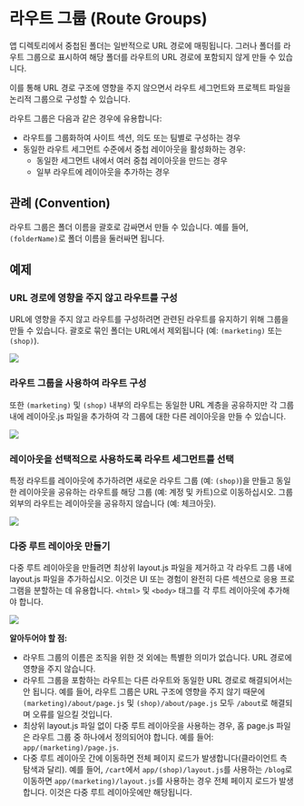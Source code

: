 # 라우트 그룹 (Route Groups)

앱 디렉토리에서 중첩된 폴더는 일반적으로 URL 경로에 매핑됩니다. 그러나 폴더를 라우트 그룹으로 표시하여 해당 폴더를 라우트의 URL 경로에 포함되지 않게 만들 수 있습니다.

이를 통해 URL 경로 구조에 영향을 주지 않으면서 라우트 세그먼트와 프로젝트 파일을 논리적 그룹으로 구성할 수 있습니다.

라우트 그룹은 다음과 같은 경우에 유용합니다:

-   라우트를 그룹화하여 사이트 섹션, 의도 또는 팀별로 구성하는 경우
-   동일한 라우트 세그먼트 수준에서 중첩 레이아웃을 활성화하는 경우:
    -   동일한 세그먼트 내에서 여러 중첩 레이아웃을 만드는 경우
    -   일부 라우트에 레이아웃을 추가하는 경우

## 관례 (Convention)

라우트 그룹은 폴더 이름을 괄호로 감싸면서 만들 수 있습니다. 예를 들어, `(folderName)`로 폴더 이름을 둘러싸면 됩니다.

## 예제

### URL 경로에 영향을 주지 않고 라우트를 구성

URL에 영향을 주지 않고 라우트를 구성하려면 관련된 라우트를 유지하기 위해 그룹을 만들 수 있습니다. 괄호로 묶인 폴더는 URL에서 제외됩니다 (예: `(marketing)` 또는 `(shop)`).

<img src="https://nextjs.org/_next/image?url=%2Fdocs%2Fdark%2Froute-group-organisation.png&w=1920&q=75&dpl=dpl_7BkWDo7mdHcTgofJHZepbwoFbyUx">

### 라우트 그룹을 사용하여 라우트 구성

또한 `(marketing)` 및 `(shop)` 내부의 라우트는 동일한 URL 계층을 공유하지만 각 그룹 내에 레이아웃.js 파일을 추가하여 각 그룹에 대한 다른 레이아웃을 만들 수 있습니다.

<img src="https://nextjs.org/_next/image?url=%2Fdocs%2Fdark%2Froute-group-multiple-layouts.png&w=1920&q=75&dpl=dpl_7BkWDo7mdHcTgofJHZepbwoFbyUx">

### 레이아웃을 선택적으로 사용하도록 라우트 세그먼트를 선택

특정 라우트를 레이아웃에 추가하려면 새로운 라우트 그룹 (예: `(shop)`)을 만들고 동일한 레이아웃을 공유하는 라우트를 해당 그룹 (예: 계정 및 카트)으로 이동하십시오. 그룹 외부의 라우트는 레이아웃을 공유하지 않습니다 (예: 체크아웃).

<img src="https://nextjs.org/_next/image?url=%2Fdocs%2Fdark%2Froute-group-opt-in-layouts.png&w=1920&q=75&dpl=dpl_7BkWDo7mdHcTgofJHZepbwoFbyUx">

### 다중 루트 레이아웃 만들기

다중 루트 레이아웃을 만들려면 최상위 layout.js 파일을 제거하고 각 라우트 그룹 내에 layout.js 파일을 추가하십시오. 이것은 UI 또는 경험이 완전히 다른 섹션으로 응용 프로그램을 분할하는 데 유용합니다. `<html>` 및 `<body>` 태그를 각 루트 레이아웃에 추가해야 합니다.

<img src="https://nextjs.org/_next/image?url=%2Fdocs%2Fdark%2Froute-group-multiple-root-layouts.png&w=1920&q=75&dpl=dpl_7BkWDo7mdHcTgofJHZepbwoFbyUx">

**알아두어야 할 점:**

-   라우트 그룹의 이름은 조직을 위한 것 외에는 특별한 의미가 없습니다. URL 경로에 영향을 주지 않습니다.
-   라우트 그룹을 포함하는 라우트는 다른 라우트와 동일한 URL 경로로 해결되어서는 안 됩니다. 예를 들어, 라우트 그룹은 URL 구조에 영향을 주지 않기 때문에 `(marketing)/about/page.js` 및 `(shop)/about/page.js` 모두 `/about`로 해결되며 오류를 일으킬 것입니다.
-   최상위 layout.js 파일 없이 다중 루트 레이아웃을 사용하는 경우, 홈 page.js 파일은 라우트 그룹 중 하나에서 정의되어야 합니다. 예를 들어: `app/(marketing)/page.js`.
-   다중 루트 레이아웃 간에 이동하면 전체 페이지 로드가 발생합니다(클라이언트 측 탐색과 달리). 예를 들어, `/cart`에서 `app/(shop)/layout.js`를 사용하는 `/blog`로 이동하면 `app/(marketing)/layout.js`를 사용하는 경우 전체 페이지 로드가 발생합니다. 이것은 다중 루트 레이아웃에만 해당됩니다.
